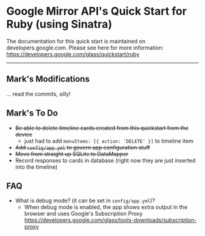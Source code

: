 Google Mirror API's Quick Start for Ruby (using Sinatra)
====

The documentation for this quick start is maintained on developers.google.com.
Please see here for more information:
https://developers.google.com/glass/quickstart/ruby

___________


Mark's Modifications
---
... read the commits, silly!

Mark's To Do
---
- ~~Be able to delete timeline cards created from this quickstart from the device~~
  - just had to add `menuItems: [{ action: 'DELETE' }]` to timeline item
- ~~Add `config/app.yml` to govern app configuration stuff~~
- ~~Move from straight up SQLite to DataMapper~~
- Record responses to cards in database (right now they are just inserted into the timeline)

FAQ
---
- What is debug mode? (it can be set in `config/app.yml`)?
  -  When debug mode is enabled, the app shows extra output in the browser and uses Google's Subscription Proxy https://developers.google.com/glass/tools-downloads/subscription-proxy